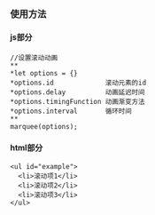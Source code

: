 ### 使用方法

#### js部分
```
//设置滚动动画
**
*let options = {}
*options.id             滚动元素的id
*options.delay          动画延迟时间
*options.timingFunction 动画渐变方法
*options.interval       循环时间
**
marquee(options);
```
#### html部分
```
<ul id="example">
  <li>滚动项1</li>
  <li>滚动项2</li>
  <li>滚动项3</li>
</ul>
```
